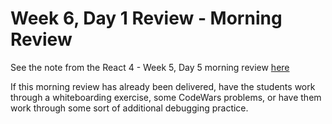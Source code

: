 # Week 6, Day 1 Review - Morning Review

See the note from the React 4 - Week 5, Day 5 morning review [here](../week5/react-4)

If this morning review has already been delivered, have the students work through a whiteboarding exercise, some CodeWars problems, or have them work through some sort of additional debugging practice. 